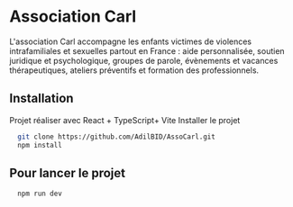 
# Association Carl
L'association Carl accompagne les enfants victimes de violences intrafamiliales et sexuelles partout en France : aide personnalisée, soutien juridique et psychologique, groupes de parole, évènements et vacances thérapeutiques, ateliers préventifs et formation des professionnels.

## Installation
Projet réaliser avec React + TypeScript+ Vite
Installer le projet

```bash
  git clone https://github.com/AdilBID/AssoCarl.git
  npm install
```

## Pour lancer le projet

```bash
  npm run dev
```

